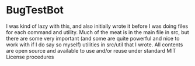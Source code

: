 # BugTestBot

I was kind of lazy with this, and also initially wrote it before I was doing files for each command and utility. Much of the meat is in the main file in src, but there are some very important (and some are quite powerful and nice to work with if I do say so myself) utilities in src/util that I wrote. All contents are open source and available to use and/or reuse under standard MIT License procedures